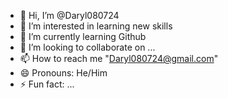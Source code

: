 - 👋 Hi, I’m @Daryl080724
- 👀 I’m interested in learning new skills
- 🌱 I’m currently learning Github
- 💞️ I’m looking to collaborate on ...
- 📫 How to reach me "Daryl080724@gmail.com"
- 😄 Pronouns: He/Him
- ⚡ Fun fact: ...

<!---
Daryl080724/Daryl080724 is a ✨ special ✨ repository because its `README.md` (this file) appears on your GitHub profile.
You can click the Preview link to take a look at your changes.
--->

